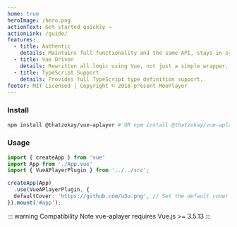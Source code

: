 ```yaml
---
home: true
heroImage: /hero.png
actionText: Get started quickly →
actionLink: /guide/
features:
  - title: Authentic
    details: Maintains full functionality and the same API, stays in sync with the latest APlayer updates, and minimizes differences.
  - title: Vue Driven
    details: Rewritten all logic using Vue, not just a simple wrapper, all properties are reactive.
  - title: TypeScript Support
    details: Provides full TypeScript type definition support.
footer: MIT Licensed | Copyright © 2018-present MoePlayer
---
```


### Install

```bash
npm install @thatzokay/vue-aplayer # OR npm install @thatzokay/vue-aplayer --save
```

### Usage

```ts
import { createApp } from 'vue'
import App from './App.vue'
import { VueAPlayerPlugin } from '../../src';

createApp(App)
  .use(VueAPlayerPlugin, {
  defaultCover: 'https://github.com/u3u.png', // Set the default cover image for the player
}).mount('#app');
```

::: warning Compatibility Note
vue-aplayer requires Vue.js >= 3.5.13
:::
